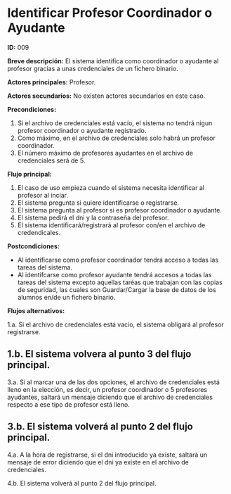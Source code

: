 # Identificar Profesor Coordinador o Ayudante

**ID:** 009

**Breve descripción:** El sistema identifica como coordinador o ayudante al profesor gracias a unas credenciales de un fichero binario.

**Actores principales:** Profesor.

**Actores secundarios:** No existen actores secundarios en este caso.

**Precondiciones:**

1. Si el archivo de credenciales está vacío, el sistema no tendrá nigun profesor coordinador o ayudante registrado.
2. Como máximo, en el archivo de credenciales solo habrá un profesor coordinador.
3. El número máximo de profesores ayudantes en el archivo de credenciales será de 5.

**Flujo principal:**

1. El caso de uso empieza cuando el sistema necesita identificar al profesor al inciar.
2. El sistema pregunta si quiere identificarse o registrarse.
3. El sistema pregunta al profesor si es profesor coordinador o ayudante.
4. El sistema pedirá el dni y la contraseña del profesor.
5. El sistema identificará/registrará al profesor con/en el archivo de credendicales.

**Postcondiciones:**

* Al identificarse como profesor coordinador tendrá acceso a todas las tareas del sistema.
* Al identifcarse como profesor ayudante tendrá accesos a todas las tareas del sistema excepto aquellas taréas que trabajan con las copias de seguridad, las cuales son Guardar/Cargar la base de datos de los alumnos en/de un fichero binario.

**Flujos alternativos:**

1.a. Si el archivo de credenciales está vacio, el sistema obligará al profesor registrarse.

1.b. El sistema volvera al punto 3 del flujo principal.
---

3.a. Si al marcar una de las dos opciones, el archivo de credenciales está lleno en la elección, es decir, un profesor coordinador o 5 profesores ayudantes, saltará un mensaje diciendo que el archivo de credenciales respecto a ese tipo de profesor está lleno.

3.b. El sistema volverá al punto 2 del flujo principal.
---

4.a. A la hora de registrarse, si el dni introducido ya existe, saltará un mensaje de error diciendo que el dni ya existe en el archivo de credenciales.

4.b. El sistema volverá al punto 2 del flujo principal.
